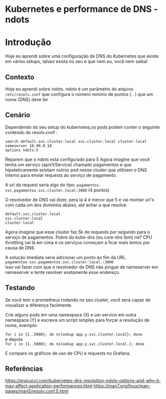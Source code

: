 # Kubernetes e performance de DNS - ndots


# Introdução
Hoje eu aprendi sobre uma configuração de DNS do Kubernetes que existe em vários setups, talvez exista no seu e que nem eu, você nem saiba!

## Contexto
Hoje eu aprendi sobre ndots.
ndots é um parâmetro do arquivo `/etc/resolv.conf` que configura o número mínimo de pontos ( . ) que um nome (DNS) deve ter


## Cenário

Dependendo do seu setup do kubernetes,os pods podem conter o seguinte conteúdo do resolv.conf :
```
search default.svc.cluster.local svc.cluster.local cluster.local
nameserver 10.96.0.10
options ndots:5
```

Reparem que o ndots está configurado para 5
Agora imagine que você tenha um serviço (apiv1/Service) chamado pagamentos e que hipoteticamente existam outros pod nesse cluster que utilizem o DNS interno para enviar requests ao serviço de pagamento.

A url da request seria algo do tipo: 
`pagamentos-svc.pagamentos.svc.cluster.local:3000` (4 pontos)

O resolvedor de DNS vai dizer, pera lá 4 é menor que 5 e vai montar url's com cada um dos dominíos abaixo, até achar a que resolve.
```
default.svc.cluster.local
svc.cluster.local
cluster.local
```
Agora imagine que esse cluster faz 5k de requests por segundo para o serviço de pagamentos. 
Pobre do kube-dns (ou core-dns tbm) né? CPU throttling vai lá em cima e os serviços começam a ficar mais lentos por causa de DNS

A solução imediata seria adicionar um ponto ao fim da URL.<br>
`pagamentos-svc.pagamentos.svc.cluster.local.:3000` <br>
isso vai fazer com que o resolvedor de DNS não pingue de nameserver em nameserver e tente resolver exatamente esse endereço.

## Testando
Se vocẽ tem o prometheus rodando no seu cluster, você será capaz de visualizar a diferença facilmente.

Crie alguns pods em uma namespace (X) e um service em outra namespace (Y) e escreva um script simples para forçar a resolução de nome, exemplo: 

`for i in {1..5000}; do nslookup app.y.svc.cluster.local}; done`<br>
e depois<br>
`for i in {1..5000}; do nslookup app.y.svc.cluster.local.}; done`

E compare os gráficos de uso de CPU e requests no Grafana.


## Referências
https://pracucci.com/kubernetes-dns-resolution-ndots-options-and-why-it-may-affect-application-performances.html
https://man7.org/linux/man-pages/man5/resolv.conf.5.html
